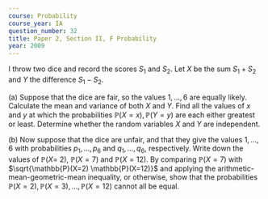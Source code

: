 ```yaml
---
course: Probability
course_year: IA
question_number: 32
title: Paper 2, Section II, F Probability
year: 2009
---
```




I throw two dice and record the scores $S_{1}$ and $S_{2}$. Let $X$ be the sum $S_{1}+S_{2}$ and $Y$ the difference $S_{1}-S_{2}$.

(a) Suppose that the dice are fair, so the values $1, \ldots, 6$ are equally likely. Calculate the mean and variance of both $X$ and $Y$. Find all the values of $x$ and $y$ at which the probabilities $\mathbb{P}(X=x), \mathbb{P}(Y=y)$ are each either greatest or least. Determine whether the random variables $X$ and $Y$ are independent.

(b) Now suppose that the dice are unfair, and that they give the values $1, \ldots, 6$ with probabilities $p_{1}, \ldots, p_{6}$ and $q_{1}, \ldots, q_{6}$, respectively. Write down the values of $\mathbb{P}(X=$ 2), $\mathbb{P}(X=7)$ and $\mathbb{P}(X=12)$. By comparing $\mathbb{P}(X=7)$ with $\sqrt{\mathbb{P}(X=2) \mathbb{P}(X=12)}$ and applying the arithmetic-mean-geometric-mean inequality, or otherwise, show that the probabilities $\mathbb{P}(X=2), \mathbb{P}(X=3), \ldots, \mathbb{P}(X=12)$ cannot all be equal.